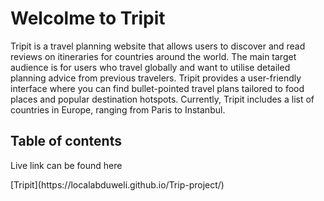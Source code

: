 <h1>Welcolme to Tripit</h1>
<p>Tripit is a travel planning website that allows users to discover and read reviews on itineraries for countries around the world. The main target audience is for users who travel globally and want to utilise detailed planning advice from previous travelers. Tripit provides a user-friendly interface where you can find bullet-pointed travel plans tailored to food places and popular destination hotspots. Currently, Tripit includes a list of countries in Europe, ranging from Paris to Instanbul.</p> 

<h2>Table of contents</h2>

<p> Live link can be found here </p> [Tripit](https://localabduweli.github.io/Trip-project/) 
